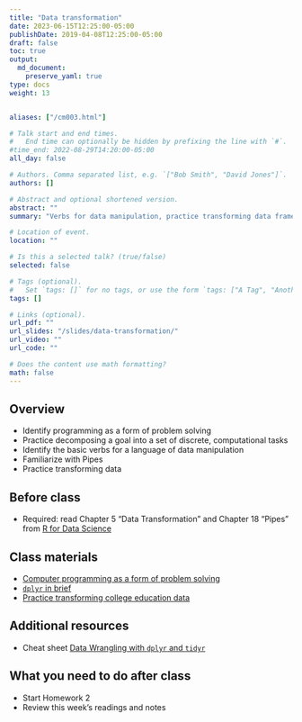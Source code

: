 ```yaml
---
title: "Data transformation"
date: 2023-06-15T12:25:00-05:00
publishDate: 2019-04-08T12:25:00-05:00
draft: false
toc: true
output:
  md_document:
    preserve_yaml: true
type: docs
weight: 13


aliases: ["/cm003.html"]

# Talk start and end times.
#   End time can optionally be hidden by prefixing the line with `#`.
#time_end: 2022-08-29T14:20:00-05:00
all_day: false

# Authors. Comma separated list, e.g. `["Bob Smith", "David Jones"]`.
authors: []

# Abstract and optional shortened version.
abstract: ""
summary: "Verbs for data manipulation, practice transforming data frames using dplyr, and intro to pipes."

# Location of event.
location: ""

# Is this a selected talk? (true/false)
selected: false

# Tags (optional).
#   Set `tags: []` for no tags, or use the form `tags: ["A Tag", "Another Tag"]` for one or more tags.
tags: []

# Links (optional).
url_pdf: ""
url_slides: "/slides/data-transformation/"
url_video: ""
url_code: ""

# Does the content use math formatting?
math: false
---
```


## Overview

- Identify programming as a form of problem solving
- Practice decomposing a goal into a set of discrete, computational
  tasks
- Identify the basic verbs for a language of data manipulation
- Familiarize with Pipes
- Practice transforming data

## Before class

- Required: read Chapter 5 “Data Transformation” and Chapter 18 “Pipes”
  from [R for Data Science](http://r4ds.had.co.nz/)

## Class materials

- [Computer programming as a form of problem
  solving](/notes/problem-solving/)
- [`dplyr` in brief](/notes/dplyr/)
- [Practice transforming college education
  data](/notes/transform-college/)

<!--
* see also: [Pipes in R](/notes/pipes/) taken from "Functions" lecture of Oct 25
-->

## Additional resources

- Cheat sheet [Data Wrangling with `dplyr` and
  `tidyr`](https://www.rstudio.com/wp-content/uploads/2015/02/data-wrangling-cheatsheet.pdf)

## What you need to do after class

- Start Homework 2
- Review this week’s readings and notes

<!--
* Complete your peer evaluations for homework 01. Review the following:
    * [General Homework Rubric](/faq/homework-evaluations/)
    * [Performing peer review](/faq/peer-evaluations/)
    * To find which peers you will evaluate:
        * Navigate to the [course organization page on GitHub](https://github.coecis.cornell.edu/cis-fa22)
        * Find the `hw01` repos you can see that are not your own repo
        * Open the repos and find the pull request. You can then initiate a [code review](https://github.com/features/code-review) to leave detailed feedback.
-->
